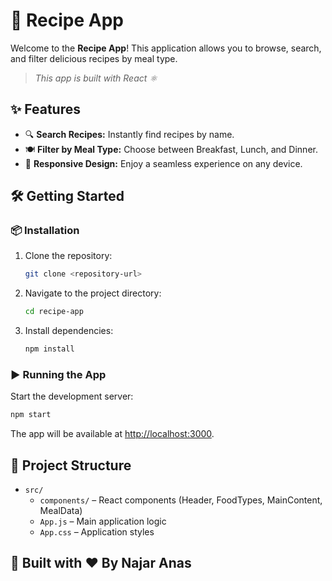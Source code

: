 # 🍲 Recipe App

Welcome to the **Recipe App**! This application allows you to browse, search, and filter delicious recipes by meal type.

> _This app is built with React ⚛️_

## ✨ Features

- 🔍 **Search Recipes:** Instantly find recipes by name.
- 🍽️ **Filter by Meal Type:** Choose between Breakfast, Lunch, and Dinner.
- 📱 **Responsive Design:** Enjoy a seamless experience on any device.

## 🛠️ Getting Started

### 📦 Installation

1. Clone the repository:
   ```bash
   git clone <repository-url>
   ```
2. Navigate to the project directory:
   ```bash
   cd recipe-app
   ```
3. Install dependencies:
   ```bash
   npm install
   ```

### ▶️ Running the App

Start the development server:
```bash
npm start
```
The app will be available at [http://localhost:3000](http://localhost:3000).

## 📁 Project Structure

- `src/`
  - `components/` – React components (Header, FoodTypes, MainContent, MealData)
  - `App.js` – Main application logic
  - `App.css` – Application styles

## 🚀 Built with ❤️ By Najar Anas
